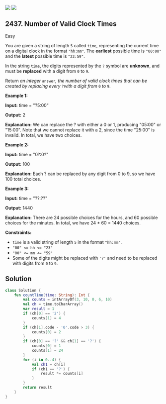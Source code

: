 [![](https://img.shields.io/github/stars/javadev/LeetCode-in-Kotlin?label=Stars&style=flat-square)](https://github.com/javadev/LeetCode-in-Kotlin)
[![](https://img.shields.io/github/forks/javadev/LeetCode-in-Kotlin?label=Fork%20me%20on%20GitHub%20&style=flat-square)](https://github.com/javadev/LeetCode-in-Kotlin/fork)

## 2437\. Number of Valid Clock Times

Easy

You are given a string of length `5` called `time`, representing the current time on a digital clock in the format `"hh:mm"`. The **earliest** possible time is `"00:00"` and the **latest** possible time is `"23:59"`.

In the string `time`, the digits represented by the `?` symbol are **unknown**, and must be **replaced** with a digit from `0` to `9`.

Return _an integer_ `answer`_, the number of valid clock times that can be created by replacing every_ `?`_with a digit from_ `0` _to_ `9`.

**Example 1:**

**Input:** time = "?5:00"

**Output:** 2

**Explanation:** We can replace the ? with either a 0 or 1, producing "05:00" or "15:00". Note that we cannot replace it with a 2, since the time "25:00" is invalid. In total, we have two choices.

**Example 2:**

**Input:** time = "0?:0?"

**Output:** 100

**Explanation:** Each ? can be replaced by any digit from 0 to 9, so we have 100 total choices.

**Example 3:**

**Input:** time = "??:??"

**Output:** 1440

**Explanation:** There are 24 possible choices for the hours, and 60 possible choices for the minutes. In total, we have 24 \* 60 = 1440 choices.

**Constraints:**

*   `time` is a valid string of length `5` in the format `"hh:mm"`.
*   `"00" <= hh <= "23"`
*   `"00" <= mm <= "59"`
*   Some of the digits might be replaced with `'?'` and need to be replaced with digits from `0` to `9`.

## Solution

```kotlin
class Solution {
    fun countTime(time: String): Int {
        val counts = intArrayOf(3, 10, 0, 6, 10)
        val ch = time.toCharArray()
        var result = 1
        if (ch[0] == '2') {
            counts[1] = 4
        }
        if (ch[1].code - '0'.code > 3) {
            counts[0] = 2
        }
        if (ch[0] == '?' && ch[1] == '?') {
            counts[0] = 1
            counts[1] = 24
        }
        for (i in 0..4) {
            val ch1 = ch[i]
            if (ch1 == '?') {
                result *= counts[i]
            }
        }
        return result
    }
}
```